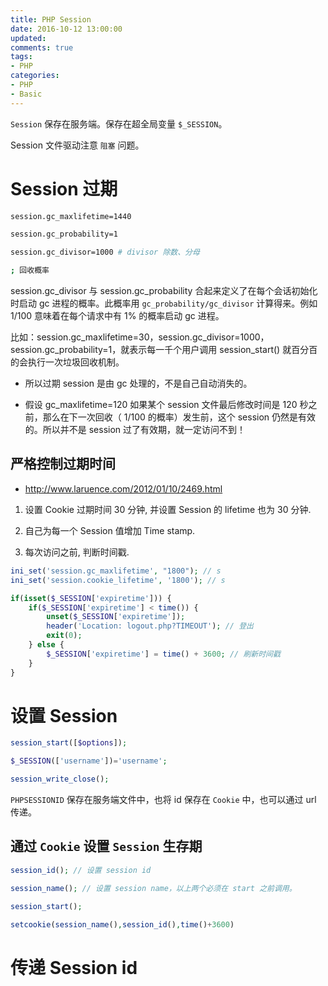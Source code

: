 ```yaml
---
title: PHP Session
date: 2016-10-12 13:00:00
updated:
comments: true
tags:
- PHP
categories:
- PHP
- Basic
---
```


`Session` 保存在服务端。保存在超全局变量 `$_SESSION`。

<!--more-->

Session 文件驱动注意 `阻塞` 问题。

# Session 过期

```bash
session.gc_maxlifetime=1440

session.gc_probability=1

session.gc_divisor=1000 # divisor 除数、分母

; 回收概率
```

session.gc_divisor 与 session.gc_probability 合起来定义了在每个会话初始化时启动 gc 进程的概率。此概率用 `gc_probability/gc_divisor` 计算得来。例如 1/100 意味着在每个请求中有 1% 的概率启动 gc 进程。

比如：session.gc_maxlifetime=30，session.gc_divisor=1000，session.gc_probability=1，就表示每一千个用户调用 session_start() 就百分百的会执行一次垃圾回收机制。

* 所以过期 session 是由 gc 处理的，不是自己自动消失的。

* 假设 gc_maxlifetime=120 如果某个 session 文件最后修改时间是 120 秒之前，那么在下一次回收（ 1/100 的概率）发生前，这个 session 仍然是有效的。所以并不是 session 过了有效期，就一定访问不到！

## 严格控制过期时间

* http://www.laruence.com/2012/01/10/2469.html

1. 设置 Cookie 过期时间 30 分钟, 并设置 Session 的 lifetime 也为 30 分钟.

2. 自己为每一个 Session 值增加 Time stamp.

3. 每次访问之前, 判断时间戳.

```php
ini_set('session.gc_maxlifetime', "1800"); // s
ini_set('session.cookie_lifetime', '1800'); // s

if(isset($_SESSION['expiretime'])) {
    if($_SESSION['expiretime'] < time()) {
        unset($_SESSION['expiretime']);
        header('Location: logout.php?TIMEOUT'); // 登出
        exit(0);
    } else {
        $_SESSION['expiretime'] = time() + 3600; // 刷新时间戳
    }
}
```

# 设置 Session

```php
session_start([$options]);

$_SESSION(['username'])='username';

session_write_close();
```

`PHPSESSIONID` 保存在服务端文件中，也将 id 保存在 `Cookie` 中，也可以通过 url 传递。

## 通过 `Cookie` 设置 `Session` 生存期

```php
session_id(); // 设置 session id

session_name(); // 设置 session name，以上两个必须在 start 之前调用。

session_start();

setcookie(session_name(),session_id(),time()+3600)
```

# 传递 Session id
